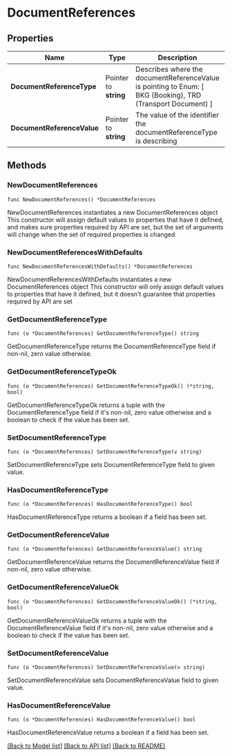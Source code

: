 # DocumentReferences

## Properties

Name | Type | Description | Notes
------------ | ------------- | ------------- | -------------
**DocumentReferenceType** | Pointer to **string** | Describes where the documentReferenceValue is pointing to  Enum:  [ BKG (Booking), TRD (Transport Document) ] | [optional] 
**DocumentReferenceValue** | Pointer to **string** | The value of the identifier the documentReferenceType is describing | [optional] 

## Methods

### NewDocumentReferences

`func NewDocumentReferences() *DocumentReferences`

NewDocumentReferences instantiates a new DocumentReferences object
This constructor will assign default values to properties that have it defined,
and makes sure properties required by API are set, but the set of arguments
will change when the set of required properties is changed

### NewDocumentReferencesWithDefaults

`func NewDocumentReferencesWithDefaults() *DocumentReferences`

NewDocumentReferencesWithDefaults instantiates a new DocumentReferences object
This constructor will only assign default values to properties that have it defined,
but it doesn't guarantee that properties required by API are set

### GetDocumentReferenceType

`func (o *DocumentReferences) GetDocumentReferenceType() string`

GetDocumentReferenceType returns the DocumentReferenceType field if non-nil, zero value otherwise.

### GetDocumentReferenceTypeOk

`func (o *DocumentReferences) GetDocumentReferenceTypeOk() (*string, bool)`

GetDocumentReferenceTypeOk returns a tuple with the DocumentReferenceType field if it's non-nil, zero value otherwise
and a boolean to check if the value has been set.

### SetDocumentReferenceType

`func (o *DocumentReferences) SetDocumentReferenceType(v string)`

SetDocumentReferenceType sets DocumentReferenceType field to given value.

### HasDocumentReferenceType

`func (o *DocumentReferences) HasDocumentReferenceType() bool`

HasDocumentReferenceType returns a boolean if a field has been set.

### GetDocumentReferenceValue

`func (o *DocumentReferences) GetDocumentReferenceValue() string`

GetDocumentReferenceValue returns the DocumentReferenceValue field if non-nil, zero value otherwise.

### GetDocumentReferenceValueOk

`func (o *DocumentReferences) GetDocumentReferenceValueOk() (*string, bool)`

GetDocumentReferenceValueOk returns a tuple with the DocumentReferenceValue field if it's non-nil, zero value otherwise
and a boolean to check if the value has been set.

### SetDocumentReferenceValue

`func (o *DocumentReferences) SetDocumentReferenceValue(v string)`

SetDocumentReferenceValue sets DocumentReferenceValue field to given value.

### HasDocumentReferenceValue

`func (o *DocumentReferences) HasDocumentReferenceValue() bool`

HasDocumentReferenceValue returns a boolean if a field has been set.


[[Back to Model list]](../README.md#documentation-for-models) [[Back to API list]](../README.md#documentation-for-api-endpoints) [[Back to README]](../README.md)


